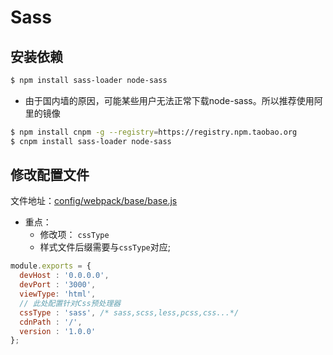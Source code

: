# Sass

## 安装依赖
```bash
$ npm install sass-loader node-sass
```

* 由于国内墙的原因，可能某些用户无法正常下载node-sass。所以推荐使用阿里的镜像
```bash
$ npm install cnpm -g --registry=https://registry.npm.taobao.org
$ cnpm install sass-loader node-sass
```

## 修改配置文件
文件地址：[config/webpack/base/base.js](/config/webpack/base/base.js)
* 重点：
  * 修改项： `cssType`
  * 样式文件后缀需要与`cssType`对应;

```js
module.exports = {
  devHost : '0.0.0.0',
  devPort : '3000',
  viewType: 'html',
  // 此处配置针对Css预处理器
  cssType : 'sass', /* sass,scss,less,pcss,css...*/
  cdnPath : '/',
  version : '1.0.0'
};
```